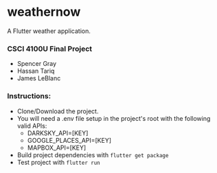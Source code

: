 # weathernow
 A Flutter weather application.

### CSCI 4100U Final Project
 - Spencer Gray  
 - Hassan Tariq  
 - James LeBlanc

### Instructions:
 - Clone/Download the project.
 - You will need a .env file setup in the project's root with the following valid APIs:
   - DARKSKY_API=[KEY] 
   - GOOGLE_PLACES_API=[KEY] 
   - MAPBOX_API=[KEY]
 - Build project dependencies with `flutter get package`
 - Test project with `flutter run`